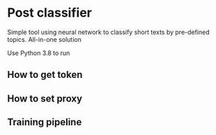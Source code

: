 # Post classifier

Simple tool using neural network to classify short texts by pre-defined topics.
All-in-one solution

Use Python 3.8 to run

## How to get token

## How to set proxy

## Training pipeline